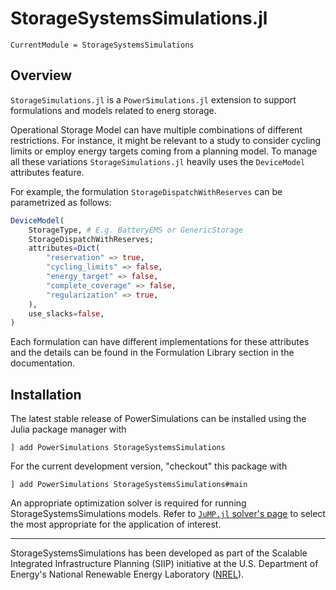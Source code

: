 # StorageSystemsSimulations.jl

```@meta
CurrentModule = StorageSystemsSimulations
```

## Overview

`StorageSimulations.jl` is a `PowerSimulations.jl` extension to support formulations and models
related to energ storage.

Operational Storage Model can have multiple combinations of different restrictions. For instance,
it might be relevant to a study to consider cycling limits or employ energy targets coming from a planning model. To manage all these variations `StorageSimulations.jl` heavily uses the `DeviceModel` attributes feature.

For example, the formulation `StorageDispatchWithReserves` can be parametrized as follows:

```julia
DeviceModel(
    StorageType, # E.g. BatteryEMS or GenericStorage
    StorageDispatchWithReserves;
    attributes=Dict(
        "reservation" => true,
        "cycling_limits" => false,
        "energy_target" => false,
        "complete_coverage" => false,
        "regularization" => true,
    ),
    use_slacks=false,
)
```

Each formulation can have different implementations for these attributes and the details can be found in the Formulation Library section in the documentation.

## Installation

The latest stable release of PowerSimulations can be installed using the Julia package manager with

```
] add PowerSimulations StorageSystemsSimulations
```

For the current development version, "checkout" this package with

```
] add PowerSimulations StorageSystemsSimulations#main
```

An appropriate optimization solver is required for running StorageSystemsSimulations models. Refer to [`JuMP.jl` solver's page](https://jump.dev/JuMP.jl/stable/installation/#Install-a-solver) to select the most appropriate for the application of interest.
* * *

StorageSystemsSimulations has been developed as part of the Scalable Integrated Infrastructure Planning (SIIP) initiative at the U.S. Department of Energy's National Renewable Energy
Laboratory ([NREL](https://www.nrel.gov/)).
